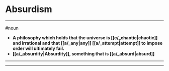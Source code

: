 # Absurdism
---
#noun
- **A philosophy which holds that the universe is [[c/_chaotic|chaotic]] and irrational and that [[a/_any|any]] [[a/_attempt|attempt]] to impose order will ultimately fail.**
- **[[a/_absurdity|Absurdity]], something that is [[a/_absurd|absurd]]**
---
---
